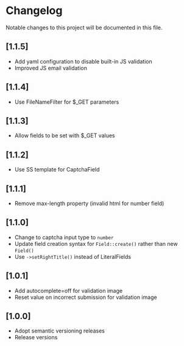 # Changelog

Notable changes to this project will be documented in this file.

## [1.1.5]

- Add yaml configuration to disable built-in JS validation
- Improved JS email validation

## [1.1.4]

- Use FileNameFilter for $_GET parameters

## [1.1.3]

- Allow fields to be set with $_GET values

## [1.1.2]

- Use SS template for CaptchaField

## [1.1.1]

- Remove max-length property (invalid html for number field)

## [1.1.0]

- Change to captcha input type to `number`
- Update field creation syntax for `Field::create()` rather than new `Field()`
- Use `->setRightTitle()` instead of LiteralFields

## [1.0.1]

- Add autocomplete=off for validation image
- Reset value on incorrect submission for validation image


## [1.0.0]

- Adopt semantic versioning releases
- Release versions
